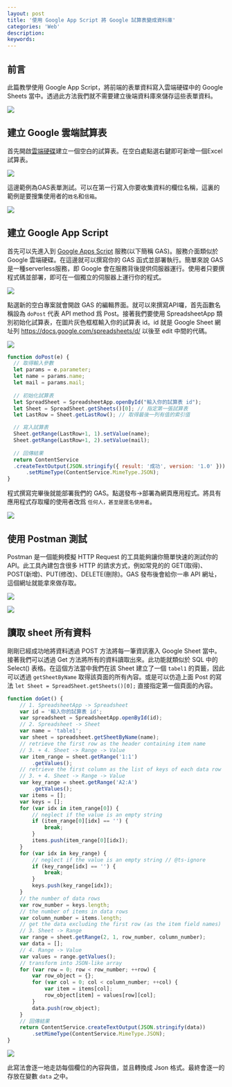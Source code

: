 ```yaml
---
layout: post
title: '使用 Google App Script 將 Google 試算表變成資料庫'
categories: 'Web'
description: 
keywords:
---
```



## 前言
此篇教學使用 Google App Script，將前端的表單資料寫入雲端硬碟中的 Google Sheets 當中。透過此方法我們就不需要建立後端資料庫來儲存這些表單資料。

![](https://i.imgur.com/uEvWR8o.png)

## 建立 Google 雲端試算表
首先開啟[雲端硬碟](https://drive.google.com/)建立一個空白的試算表。在空白處點選右鍵即可新增一個Excel試算表。

![](/images/posts/web/2020/img20200804-1.png)

這邊範例為GAS表單測試。可以在第一行寫入你要收集資料的欄位名稱，這裏的範例是要搜集使用者的`姓名`和`信箱`。

![](/images/posts/web/2020/img20200804-2.png)

## 建立 Google App Script
首先可以先進入到 [Google Apps Script](https://script.google.com/home/start) 服務(以下簡稱 GAS)。服務介面類似於 Google 雲端硬碟。在這邊就可以撰寫你的 GAS 函式並部署執行。簡單來說 GAS 是一種serverless服務，即 Google 會在服務背後提供伺服器運行。使用者只要撰程式碼並部署，即可在一個獨立的伺服器上運行你的程式。

![](/images/posts/web/2020/img20200804-3.png)

點選新的空白專案就會開啟 GAS 的編輯界面。就可以來撰寫API囉，首先函數名稱設為 `doPost` 代表 API method 爲 Post。接著我們要使用 SpreadsheetApp 類別初始化試算表，在圖片灰色框框輸入你的試算表 id。id 就是 Google Sheet 網址列 https://docs.google.com/spreadsheets/d/ 以後至 edit 中間的代碼。

![](/images/posts/web/2020/img20200804-4.png)

```js
function doPost(e) {
  // 取得輸入參數
  let params = e.parameter; 
  let name = params.name;
  let mail = params.mail;
 
  // 初始化試算表
  let SpreadSheet = SpreadsheetApp.openById("輸入你的試算表 id");
  let Sheet = SpreadSheet.getSheets()[0]; // 指定第一張試算表
  let LastRow = Sheet.getLastRow(); // 取得最後一列有值的索引值

  // 寫入試算表
  Sheet.getRange(LastRow+1, 1).setValue(name);
  Sheet.getRange(LastRow+1, 2).setValue(mail);
  
  // 回傳結果
  return ContentService
  .createTextOutput(JSON.stringify({ result: '成功', version: '1.0' }))
      .setMimeType(ContentService.MimeType.JSON); 
}
```

程式撰寫完畢後就能部署我們的 GAS。點選發布→部署為網頁應用程式。將具有應用程式存取權的使用者改爲 `任何人，甚至是匿名使用者`。

![](/images/posts/web/2020/img20200804-6.png)

## 使用 Postman 測試
Postman 是一個能夠模擬 HTTP Request 的工具能夠讓你簡單快速的測試你的 API。此工具內建包含很多 HTTP 的請求方式，例如常見的的 GET(取得)、POST(新增)、PUT(修改)、DELETE(刪除)。GAS 發布後會給你一串 API 網址，這個網址就能拿來做存取。

![](/images/posts/web/2020/img20200804-5.png)

![](/images/posts/web/2020/img20200804-7.png)

## 讀取 sheet 所有資料
剛剛已經成功地將資料透過 POST 方法將每一筆資訊塞入 Google Sheet 當中。接著我們可以透過 Get 方法將所有的資料讀取出來。此功能就類似於 SQL 中的 Select() 表格。在這個方法當中我們在該 Sheet 建立了一個 `tabel1` 的頁籤，因此可以透過 `getSheetByName` 取得該頁面的所有內容。或是可以仿造上面 Post 的寫法 `let Sheet = SpreadSheet.getSheets()[0];` 直接指定第一個頁面的內容。

```js
function doGet() {
    // 1. SpreadsheetApp -> Spreadsheet 
    var id = '輸入你的試算表 id';
    var spreadsheet = SpreadsheetApp.openById(id);
    // 2. Spreadsheet -> Sheet 
    var name = 'table1';
    var sheet = spreadsheet.getSheetByName(name);
    // retrieve the first row as the header containing item name 
    // 3. + 4. Sheet -> Range -> Value 
    var item_range = sheet.getRange('1:1')
        .getValues();
    // retrieve the first column as the list of keys of each data row 
    // 3. + 4. Sheet -> Range -> Value 
    var key_range = sheet.getRange('A2:A')
        .getValues();
    var items = [];
    var keys = [];
    for (var idx in item_range[0]) {
        // neglect if the value is an empty string
        if (item_range[0][idx] == '') {
            break;
        }
        items.push(item_range[0][idx]);
    }
    for (var idx in key_range) {
        // neglect if the value is an empty string // @ts-ignore 
        if (key_range[idx] == '') {
            break;
        }
        keys.push(key_range[idx]);
    }
    // the number of data rows 
    var row_number = keys.length;
    // the number of items in data rows 
    var column_number = items.length;
    // get the data excluding the first row (as the item field names) 
    // 3. Sheet -> Range 
    var range = sheet.getRange(2, 1, row_number, column_number);
    var data = [];
    // 4. Range -> Value 
    var values = range.getValues();
    // transform into JSON-like array 
    for (var row = 0; row < row_number; ++row) {
        var row_object = {};
        for (var col = 0; col < column_number; ++col) {
            var item = items[col];
            row_object[item] = values[row][col];
        }
        data.push(row_object);
    }
    // 回傳結果 
    return ContentService.createTextOutput(JSON.stringify(data))
        .setMimeType(ContentService.MimeType.JSON);
}
```

![](https://i.imgur.com/EBZuE71.png)

此寫法會逐一地走訪每個欄位的內容與值，並且轉換成 Json 格式。最終會逐一的存放在變數 `data` 之中。